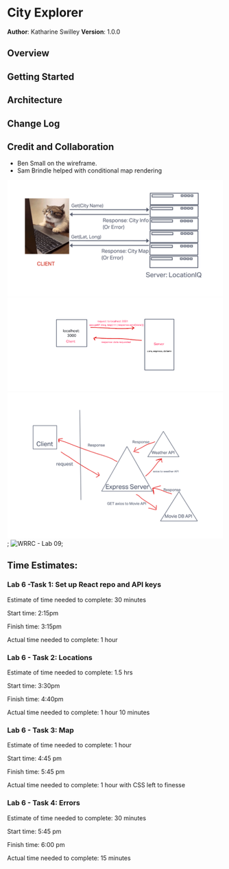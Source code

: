 # City Explorer

**Author**: Katharine Swilley
**Version**: 1.0.0

## Overview

## Getting Started

## Architecture

## Change Log

## Credit and Collaboration

* Ben Small on the wireframe.
* Sam Brindle helped with conditional map rendering

![WRRC - Lab 06](./assets/lab06-wireframe.png)
![WRRC - Lab 07](./assets/lab07.png)
![WRRC - Lab 08](./assets/lab-08.png);
![WRRC - Lab 09](./assets/Lab-9.png);

## Time Estimates:

### **Lab 6 -Task 1: Set up React repo and API keys**

Estimate of time needed to complete: 30 minutes

Start time: 2:15pm

Finish time: 3:15pm

Actual time needed to complete: 1 hour

### **Lab 6 - Task 2: Locations**

Estimate of time needed to complete: 1.5 hrs

Start time: 3:30pm

Finish time: 4:40pm

Actual time needed to complete: 1 hour 10 minutes

### **Lab 6 - Task 3: Map**

Estimate of time needed to complete: 1 hour

Start time: 4:45 pm

Finish time: 5:45 pm

Actual time needed to complete: 1 hour with CSS left to finesse

### **Lab 6 - Task 4: Errors**

Estimate of time needed to complete: 30 minutes

Start time: 5:45 pm

Finish time: 6:00 pm

Actual time needed to complete: 15 minutes
